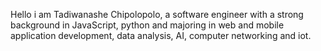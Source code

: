 Hello i am Tadiwanashe Chipolopolo, a software engineer with a strong background in JavaScript, python and majoring in web and mobile application development, data analysis, AI, computer networking and iot.
<!---
Tadteck/Tadteck is a ✨ special ✨ repository because its `README.md` (this file) appears on your GitHub profile.
You can click the Preview link to take a look at your changes.
--->

